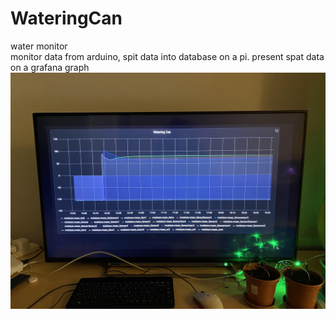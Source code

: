 # WateringCan
water monitor  
monitor data from arduino, spit data into database on a pi. present spat data on a grafana graph
![](Graph.jpg)
